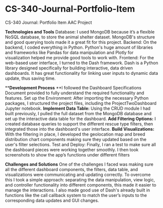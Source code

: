 # CS-340-Journal-Portfolio-Item
CS-340 Journal: Portfolio Item AAC Project


**Technologies and Tools**
Database: I used MongoDB because it’s a flexible NoSQL database, to store the animal shelter dataset. MongoDB's structure and good querying tools made it a great fit for this project.
Backend: On the backend, I coded everything in Python. Python's huge amount of libraries and frameworks like Pandas for data manipulation and Plotly for visualization helped me provide good tools to work with.
Frontend: For the web-based user interface, I turned to the Dash framework. Dash is a Python library designed specifically for building interactive, data driven dashboards. It has great functionality for linking user inputs to dynamic data update, thus saving time.

****Development Process**
**I followed the Dashboard Specifications Document provided to fully understand the required functionality and features.
Set up the Environment: After importing the necessary Python packages, I structured the project files, including the ProjectTwoDashboard Jupyter notebook.
**Implement Data Table:** Using the CRUD module I had built previously, I pulled the full dataset from the MongoDB database and set up the interactive data table for the dashboard.
**Add Filtering Options:** I created database queries to support the different rescue type filters, then integrated those into the dashboard's user interface.
**Build Visualizations:** With the filtering in place, I developed the geolocation map and breed distribution chart components making sure they updated based on the user's filter selections.
Test and Deploy: Finally, I ran a test to make sure all the dashboard pieces were working together smoothly. I then took screenshots to show the app’s functions under different filters

**Challenges and Solutions**
One of the challenges I faced was making sure all the different dashboard components, the filters, data table, and visualizations were communicating and updating correctly. To overcome this I took a simple approach: separating the data manipulation, view logic, and controller functionality into different components, this made it easier to manage the interactions. I also made good use of Dash's already built in functions like the call callback system to match the user’s inputs to the corresponding data updates and GUI changes.
